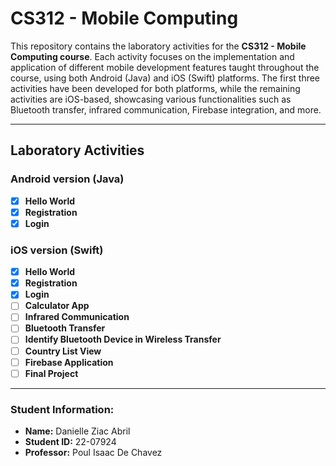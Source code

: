 # **CS312 - Mobile Computing**

This repository contains the laboratory activities for the **CS312 - Mobile Computing course**. Each activity focuses on the implementation and application of different mobile development features taught throughout the course, using both Android (Java) and iOS (Swift) platforms. The first three activities have been developed for both platforms, while the remaining activities are iOS-based, showcasing various functionalities such as Bluetooth transfer, infrared communication, Firebase integration, and more.

---

## Laboratory Activities

### Android version (Java)

- [x] **Hello World**
- [x] **Registration**
- [x] **Login**

### iOS version (Swift)

- [x] **Hello World**
- [x] **Registration**
- [x] **Login**
- [ ] **Calculator App**
- [ ] **Infrared Communication**
- [ ] **Bluetooth Transfer**
- [ ] **Identify Bluetooth Device in Wireless Transfer**
- [ ] **Country List View**
- [ ] **Firebase Application**
- [ ] **Final Project**

---

### Student Information:
- **Name:** Danielle Ziac Abril
- **Student ID:** 22-07924
- **Professor:** Poul Isaac De Chavez
